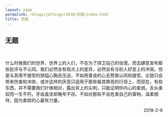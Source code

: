```yaml
---
layout: page
permalink: /blogs/jottings/2018/无题/index.html
title: 无题
---
```


## 无题
<br>

什么时候我们的世界，世界上的人们，不在为了捍卫自己的怯懦，而去肆意发布那些批评与不认同。我们必然会有观点上的差异，必然会有与别人好恶上的冲突。但是与其用不接受的狭隘心胸去压迫，不如用善良的心去赞美认同和接受。尖锐只会带来伤害和冲突，或许这样的厌恶只适用于那些极其罪恶的行径上，而现在，有些东西，并不需要我们针锋相对，露出背上的尖刺，只能证明你内心的柔弱。舌头柔软而一生不朽，牙齿虽坚却晚年不存。不如对那些不会危害自己的事物，温柔相待，因为柔软的心最有力量。

<p align="right">2018-2-6</p>